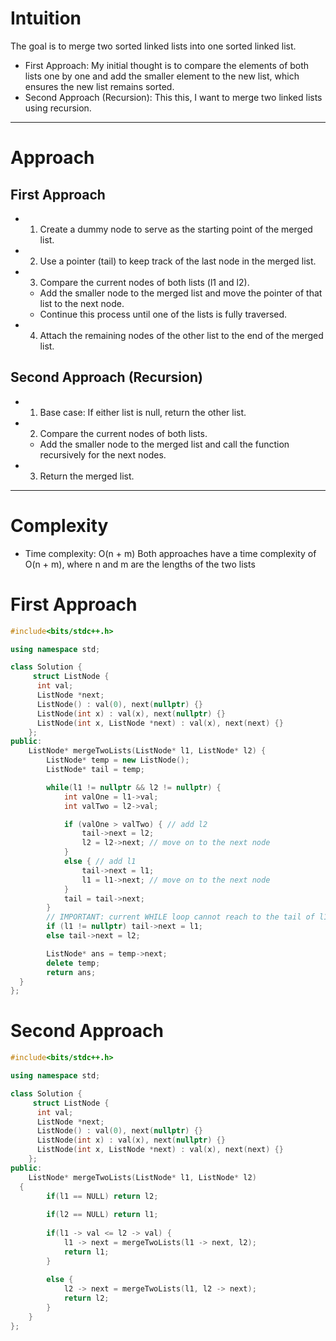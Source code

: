 # Intuition
The goal is to merge two sorted linked lists into one sorted linked list.

- First Approach: My initial thought is to compare the elements of both lists one by one and add the smaller element to the new list, which ensures the new list remains sorted.
- Second Approach (Recursion): This this, I want to merge two linked lists using recursion. 

---
# Approach

## First Approach
- 1. Create a dummy node to serve as the starting point of the merged list.
- 2. Use a pointer (tail) to keep track of the last node in the merged list.
- 3. Compare the current nodes of both lists (l1 and l2). 
    - Add the smaller node to the merged list and move the pointer of that list to the next node.
    - Continue this process until one of the lists is fully traversed.
- 4. Attach the remaining nodes of the other list to the end of the merged list.

## Second Approach (Recursion)
- 1. Base case: If either list is null, return the other list.
- 2. Compare the current nodes of both lists. 
    - Add the smaller node to the merged list and call the function recursively for the next nodes.
- 3. Return the merged list.

---
# Complexity

- Time complexity: O(n + m)
Both approaches have a time complexity of O(n + m), where n and m are the lengths of the two lists


# First Approach
``` cpp
#include<bits/stdc++.h>

using namespace std;

class Solution {
     struct ListNode {
      int val;
      ListNode *next;
      ListNode() : val(0), next(nullptr) {}
      ListNode(int x) : val(x), next(nullptr) {}
      ListNode(int x, ListNode *next) : val(x), next(next) {}
    };
public:
	ListNode* mergeTwoLists(ListNode* l1, ListNode* l2) {
        ListNode* temp = new ListNode();    
        ListNode* tail = temp;

        while(l1 != nullptr && l2 != nullptr) { 
            int valOne = l1->val;
            int valTwo = l2->val;

            if (valOne > valTwo) { // add l2
                tail->next = l2;
                l2 = l2->next; // move on to the next node
            }
            else { // add l1
                tail->next = l1;
                l1 = l1->next; // move on to the next node
            }
            tail = tail->next;
        }
        // IMPORTANT: current WHILE loop cannot reach to the tail of l1 and l2 
        if (l1 != nullptr) tail->next = l1;
        else tail->next = l2;

        ListNode* ans = temp->next;
        delete temp;
        return ans;
  }
};		
```

# Second Approach
``` cpp
#include<bits/stdc++.h>

using namespace std;

class Solution {
     struct ListNode {
      int val;
      ListNode *next;
      ListNode() : val(0), next(nullptr) {}
      ListNode(int x) : val(x), next(nullptr) {}
      ListNode(int x, ListNode *next) : val(x), next(next) {}
    };
public:
	ListNode* mergeTwoLists(ListNode* l1, ListNode* l2) 
  {
		if(l1 == NULL) return l2;
		
		if(l2 == NULL) return l1;
		 
		if(l1 -> val <= l2 -> val) {
			l1 -> next = mergeTwoLists(l1 -> next, l2);
			return l1;
		}
		
		else {
			l2 -> next = mergeTwoLists(l1, l2 -> next);
			return l2;            
		}
	}
};	
```